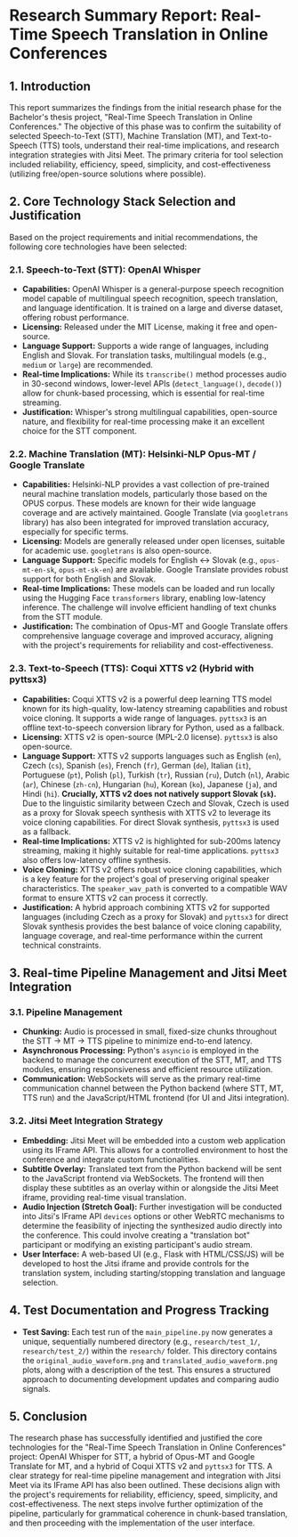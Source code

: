 # Research Summary Report: Real-Time Speech Translation in Online Conferences

## 1. Introduction

This report summarizes the findings from the initial research phase for the Bachelor's thesis project, "Real-Time Speech Translation in Online Conferences." The objective of this phase was to confirm the suitability of selected Speech-to-Text (STT), Machine Translation (MT), and Text-to-Speech (TTS) tools, understand their real-time implications, and research integration strategies with Jitsi Meet. The primary criteria for tool selection included reliability, efficiency, speed, simplicity, and cost-effectiveness (utilizing free/open-source solutions where possible).

## 2. Core Technology Stack Selection and Justification

Based on the project requirements and initial recommendations, the following core technologies have been selected:

### 2.1. Speech-to-Text (STT): OpenAI Whisper

*   **Capabilities:** OpenAI Whisper is a general-purpose speech recognition model capable of multilingual speech recognition, speech translation, and language identification. It is trained on a large and diverse dataset, offering robust performance.
*   **Licensing:** Released under the MIT License, making it free and open-source.
*   **Language Support:** Supports a wide range of languages, including English and Slovak. For translation tasks, multilingual models (e.g., `medium` or `large`) are recommended.
*   **Real-time Implications:** While its `transcribe()` method processes audio in 30-second windows, lower-level APIs (`detect_language()`, `decode()`) allow for chunk-based processing, which is essential for real-time streaming.
*   **Justification:** Whisper's strong multilingual capabilities, open-source nature, and flexibility for real-time processing make it an excellent choice for the STT component.

### 2.2. Machine Translation (MT): Helsinki-NLP Opus-MT / Google Translate

*   **Capabilities:** Helsinki-NLP provides a vast collection of pre-trained neural machine translation models, particularly those based on the OPUS corpus. These models are known for their wide language coverage and are actively maintained. Google Translate (via `googletrans` library) has also been integrated for improved translation accuracy, especially for specific terms.
*   **Licensing:** Models are generally released under open licenses, suitable for academic use. `googletrans` is also open-source.
*   **Language Support:** Specific models for English ↔ Slovak (e.g., `opus-mt-en-sk`, `opus-mt-sk-en`) are available. Google Translate provides robust support for both English and Slovak.
*   **Real-time Implications:** These models can be loaded and run locally using the Hugging Face `transformers` library, enabling low-latency inference. The challenge will involve efficient handling of text chunks from the STT module.
*   **Justification:** The combination of Opus-MT and Google Translate offers comprehensive language coverage and improved accuracy, aligning with the project's requirements for reliability and cost-effectiveness.

### 2.3. Text-to-Speech (TTS): Coqui XTTS v2 (Hybrid with pyttsx3)

*   **Capabilities:** Coqui XTTS v2 is a powerful deep learning TTS model known for its high-quality, low-latency streaming capabilities and robust voice cloning. It supports a wide range of languages. `pyttsx3` is an offline text-to-speech conversion library for Python, used as a fallback.
*   **Licensing:** XTTS v2 is open-source (MPL-2.0 license). `pyttsx3` is also open-source.
*   **Language Support:** XTTS v2 supports languages such as English (`en`), Czech (`cs`), Spanish (`es`), French (`fr`), German (`de`), Italian (`it`), Portuguese (`pt`), Polish (`pl`), Turkish (`tr`), Russian (`ru`), Dutch (`nl`), Arabic (`ar`), Chinese (`zh-cn`), Hungarian (`hu`), Korean (`ko`), Japanese (`ja`), and Hindi (`hi`). **Crucially, XTTS v2 does not natively support Slovak (`sk`).** Due to the linguistic similarity between Czech and Slovak, Czech is used as a proxy for Slovak speech synthesis with XTTS v2 to leverage its voice cloning capabilities. For direct Slovak synthesis, `pyttsx3` is used as a fallback.
*   **Real-time Implications:** XTTS v2 is highlighted for sub-200ms latency streaming, making it highly suitable for real-time applications. `pyttsx3` also offers low-latency offline synthesis.
*   **Voice Cloning:** XTTS v2 offers robust voice cloning capabilities, which is a key feature for the project's goal of preserving original speaker characteristics. The `speaker_wav_path` is converted to a compatible WAV format to ensure XTTS v2 can process it correctly.
*   **Justification:** A hybrid approach combining XTTS v2 for supported languages (including Czech as a proxy for Slovak) and `pyttsx3` for direct Slovak synthesis provides the best balance of voice cloning capability, language coverage, and real-time performance within the current technical constraints.

## 3. Real-time Pipeline Management and Jitsi Meet Integration

### 3.1. Pipeline Management

*   **Chunking:** Audio is processed in small, fixed-size chunks throughout the STT → MT → TTS pipeline to minimize end-to-end latency.
*   **Asynchronous Processing:** Python's `asyncio` is employed in the backend to manage the concurrent execution of the STT, MT, and TTS modules, ensuring responsiveness and efficient resource utilization.
*   **Communication:** WebSockets will serve as the primary real-time communication channel between the Python backend (where STT, MT, TTS run) and the JavaScript/HTML frontend (for UI and Jitsi integration).

### 3.2. Jitsi Meet Integration Strategy

*   **Embedding:** Jitsi Meet will be embedded into a custom web application using its IFrame API. This allows for a controlled environment to host the conference and integrate custom functionalities.
*   **Subtitle Overlay:** Translated text from the Python backend will be sent to the JavaScript frontend via WebSockets. The frontend will then display these subtitles as an overlay within or alongside the Jitsi Meet iframe, providing real-time visual translation.
*   **Audio Injection (Stretch Goal):** Further investigation will be conducted into Jitsi's IFrame API `devices` options or other WebRTC mechanisms to determine the feasibility of injecting the synthesized audio directly into the conference. This could involve creating a "translation bot" participant or modifying an existing participant's audio stream.
*   **User Interface:** A web-based UI (e.g., Flask with HTML/CSS/JS) will be developed to host the Jitsi iframe and provide controls for the translation system, including starting/stopping translation and language selection.

## 4. Test Documentation and Progress Tracking

*   **Test Saving:** Each test run of the `main_pipeline.py` now generates a unique, sequentially numbered directory (e.g., `research/test_1/`, `research/test_2/`) within the `research/` folder. This directory contains the `original_audio_waveform.png` and `translated_audio_waveform.png` plots, along with a description of the test. This ensures a structured approach to documenting development updates and comparing audio signals.

## 5. Conclusion

The research phase has successfully identified and justified the core technologies for the "Real-Time Speech Translation in Online Conferences" project: OpenAI Whisper for STT, a hybrid of Opus-MT and Google Translate for MT, and a hybrid of Coqui XTTS v2 and `pyttsx3` for TTS. A clear strategy for real-time pipeline management and integration with Jitsi Meet via its IFrame API has also been outlined. These decisions align with the project's requirements for reliability, efficiency, speed, simplicity, and cost-effectiveness. The next steps involve further optimization of the pipeline, particularly for grammatical coherence in chunk-based translation, and then proceeding with the implementation of the user interface.
